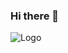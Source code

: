 ### Hi there 👋
![Logo](https://previews.dropbox.com/p/thumb/ACK2ZdZKK0RiNgl1TAu3t5tQ-WVxTAgdGL6BcBgAwjYCBoI5AM3lTRtQ_SOZH5qWg78iFNIfNwTVtLEyG4oijIYOiFAfyM95Zo5fmlh3PR0jI99NCDLz73hOqUuz_5W0gUEIudFGEKL-8deCH3b_mjOfsFN1zDq_5R3ca_OrYW8Y4zdqYBrjn63i2P0p_j57YGvV7YC7LT6srhSFOiS5EIgMEgJXQlBKjOcAt_z8RAN9rmvH1AIh1N1Cx-S3ZzTvr8JnpUNzyhejWN11FE0sRuRaai0aM16RM9Tr_mmdSlMmK5KJSZrSTXq499CfdF4Zp6uyhfumNMlgUbCW_mSPZpFw/p.png)
<!--
**masechkacat/masechkacat** is a ✨ _special_ ✨ repository because its `README.md` (this file) appears on your GitHub profile.

Here are some ideas to get you started:

- 🔭 I’m currently working on ...
- 🌱 I’m currently learning ...
- 👯 I’m looking to collaborate on ...
- 🤔 I’m looking for help with ...
- 💬 Ask me about ...
- 📫 How to reach me: ...
- 😄 Pronouns: ...
- ⚡ Fun fact: ...
-->
